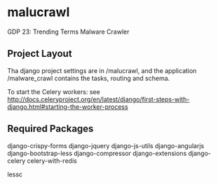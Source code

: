 malucrawl
=========

GDP 23: Trending Terms Malware Crawler

Project Layout
--------------

Tha django project settings are in /malucrawl, and the application /malware_crawl contains the tasks, routing and schema.

To start the Celery workers: see http://docs.celeryproject.org/en/latest/django/first-steps-with-django.html#starting-the-worker-process

Required Packages
-----------------

django-crispy-forms
django-jquery
django-js-utils
django-angularjs
django-bootstrap-less
django-compressor
django-extensions
django-celery
celery-with-redis

lessc